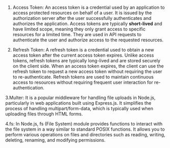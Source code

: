 1. Access Token:
An access token is a credential used by an application to access protected resources on behalf of a user.
It is issued by the authorization server after the user successfully authenticates and authorizes the application.
Access tokens are typically <b>short-lived</b> and have limited scope, meaning they only grant access to specific resources for a limited time.
They are used in API requests to authenticate the user and authorize access to the requested resources.


2. Refresh Token:
A refresh token is a credential used to obtain a new access token after the current access token expires.
Unlike access tokens, refresh tokens are typically long-lived and are stored securely on the client side.
When an access token expires, the client can use the refresh token to request a new access token without requiring the user to re-authenticate.
Refresh tokens are used to maintain continuous access to resources without requiring frequent user interaction for re-authentication.


3.Multer:
It is a popular middleware for handling file uploads in Node.js, particularly in web applications built using Express.js. It simplifies the process of handling multipart/form-data, which is typically used when uploading files through HTML forms.


4.fs: 
In Node.js, fs (File System) module provides functions to interact with the file system in a way similar to standard POSIX functions. It allows you to perform various operations on files and directories such as reading, writing, deleting, renaming, and modifying permissions.